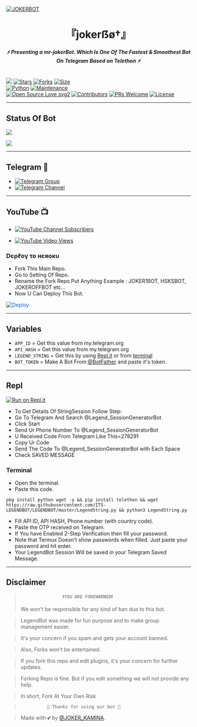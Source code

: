 [![JOKERBOT](https://te.legra.ph/file/032e3e92df07e228f4ef6.jpg)](https://github.com/ITS-MR-JOKER-SPAMBOT/JOKER_BOT)


<h1 align="center">
<b> 『jokerẞø†』 </b>
</h1>

<h6 align="center">
  <b>⚡ Presenting a mr-jokerBot. Which Is One Of The Fastest & Smoothest Bot On Telegram Based on Telethon ⚡</b>
</h6>


[![](https://img.shields.io/badge/jokerBot-v2.0-blue)](#)
[![Stars](https://img.shields.io/github/stars/MR_JOKER-SPAMBOT/JOKER_BOT-?style=flat-square&color=yellow)](https://github.com/MR-JOKER_SPAMBOT/JOKER_BOT/stargazers)
[![Forks](https://img.shields.io/github/forks/MR-JOKER_SPAMBOT/JOKERBOT?style=flat-square&color=orange)](https://github.com/MR-JOKER-SPAMBOT/JOKER_BOT/fork)
[![Size](https://img.shields.io/github/repo-size/MR-JOKER-SPAMBOT/JOKERBOT?style=flat-square&color=green)](https://github.com/LEGEND-AI/LEGENDBOT/)   
[![Python](https://img.shields.io/badge/Python-v3.10.2-blue)](https://www.python.org/)
[![Maintenance](https://img.shields.io/badge/Maintained%3F-yes-green.svg)](https://github.com/LEGEND-AI/LEGENDBOT/graphs/commit-activity)   
[![Open Source Love svg2](https://badges.frapsoft.com/os/v2/open-source.svg?v=103)](https://github.com/MR-JOKER-SPAMBOT/JOKER_BOT)
[![Contributors](https://img.shields.io/github/contributors/LEGEND-AI/LEGENDBOT?style=flat-square&color=green)](https://github.com/LEGEND-AI/LEGENDBOT/graphs/contributors)
[![PRs Welcome](https://img.shields.io/badge/PRs-welcome-brightgreen.svg?style=flat-square)](https://makeapullrequest.com)
[![License](https://img.shields.io/badge/License-AGPL-blue)](https://github.com/MR-JOKER-SPAMBOT/JOKER_BOT/blob/main/JOKER)   

------

## Status Of Bot 
<p align="left">
    <a href="https://github.com/MR-JOKER-SPAMBOT/JOKER_BOT/network/members"><img src="https://img.shields.io/github/forks/MR-JOKER-SPAMBOT/JOKER_BOT?label=Forks&logoColor=Black&style=social"></a><p align="left"><a href="https://github.com/MR-JOKER-SPAMBOT/JOKER_BOT/stargazers"><img src="https://img.shields.io/github/stars/MR-JOKER-SPAMBOT/JOKER_BOT?logoColor=Blue&style=social"></a><p align="left"><a href="https://github.com/MR-JOKER-SPAMBOT/JOKER_BOT"></a><p align="left"><a href="https://github.com/MR-JOKER/JOKER_BOT?"></a>

------

## Telegram 🏪
- [![Telegram Group](https://img.shields.io/badge/Telegram-Group-brightgreen)](https://t.me/ALL_SPAMMER) 
- [![Telegram Channel](https://img.shields.io/badge/Telegram-Channel-brightgreen)](https://t.me/DEVILKAMINA) 

------

## YouTube 📺
- [![YouTube Channel Subscribers](https://img.shields.io/youtube/channel/subscribers/UCvp8PY25PTRhFDZjLv3sVfg?style=social)](https://youtube.com/channel/UCvp8PY25PTRhFDZjLv3sVfg)

- [![YouTube Video Views](https://img.shields.io/youtube/views/CH_KO1wim2o?label=Tutorial+•+Heroku+•&style=social)](https://youtu.be/CH_KO1wim2o)

<h3> Dєρℓογ το нєяοκυ </h3>

- Fork This Main Repo.
- Go to Setting Of Repo.
- Rename the Fork Repo Put Anything Example : JOKER1BOT, HSKSBOT, JOKEROFFBOT etc...
- Now U Can Deploy This Bot.

<a href="https://heroku.com/deploy/" rel="nofollow" style="background-color: initial; box-sizing: border-box; color: #0366d6; text-decoration-line: none;"><img alt="Deploy" data-canonical-src="https://www.herokucdn.com/deploy/button.svg" src="https://camo.githubusercontent.com/83b0e95b38892b49184e07ad572c94c8038323fb/68747470733a2f2f7777772e6865726f6b7563646e2e636f6d2f6465706c6f792f627574746f6e2e737667" style="border-style: none; box-sizing: initial; max-width: 100%;" /></a></div>
</a>

---------

## Variables

- `APP_ID`  =  Get this value from my.telegram.org
- `API_HASH`  =  Get this value from my.telegram.org
- `LEGEND_STRING`  =  Get this by using [Repl.it](#Repl) or from [terminal](#Terminal)
- `BOT_TOKEN`  =  Make A Bot From [@BotFather](https://t.me/botfather) and paste it's token.
------

## Repl

[![Run on Repl.it](https://replit.com/badge/github/LEGEND-AI/LEGENDBOT)](https://replit.com/@KrishnaJaiswal1/LEGENDBOT#main.py)

- To Get Details Of StringSession Follow Step: 
- Go To Telegram And Search @Legend_SessionGeneratorBot
- Click Start
- Send Ur Phone Number To @Legend_SessionGeneratorBot
- U Received Code From Telegram Like This=278291
- Copy Ur Code
- Send The Code To @Legend_SessionGeneratorBot with Each Space
- Check SAVED MESSAGE

### Terminal
- Open the terminal.
- Paste this code.

`pkg install python wget -y && pip install telethon && wget https://raw.githubusercontent.com/ITS-LEGENDBOT/LEGENDBOT/master/LegendString.py && python3 LegendString.py`
- Fill API ID, API HASH, Phone number (with country code).
- Paste the OTP received on Telegram.
- If You have Enabled 2-Step Verification then fill your password.
- Note that Termux Doesn't show passwords when filled. Just paste your password and hit enter.
- Your LegendBot Session Will be saved in your Telegram Saved Message.



------
## Disclaimer
  
>                     ❗YOU ARE FOREWARNED❗
> We won't be responsible for any kind of ban due to this bot.

> LegendBot was made for fun purpose and to make group management easier.

> It's your concern if you spam and gets your account banned.

> Also, Forks won't be entertained.

> If you fork this repo and edit plugins, it's your concern for further updates.

> Forking Repo is fine. But if you edit something we will not provide any help.

> In short, Fork At Your Own Risk    

>               💖 Thanks for using our bot 💖

</details>


> Made with 💕 by [@JOKER_KAMINA](https://t.me/JOKER_KAMINA).    
